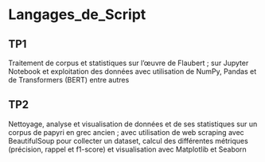 # Langages_de_Script

## TP1 
Traitement de corpus et statistiques sur l’œuvre de Flaubert ; sur Jupyter Notebook et exploitation des données avec utilisation de NumPy, Pandas et de Transformers (BERT) entre autres

## TP2 
Nettoyage, analyse et visualisation de données et de ses statistiques sur un corpus de papyri en grec ancien ; avec utilisation de web scraping avec BeautifulSoup pour collecter un dataset, calcul des différentes métriques (précision, rappel et f1-score) et visualisation avec Matplotlib et Seaborn 
